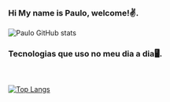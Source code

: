 ### Hi My name is Paulo, welcome!✌️.

![`Paulo` GitHub stats](https://github-readme-stats.vercel.app/api?username=paulohenriiquesouza&show_icons=true&theme=dracula)

### Tecnologias que uso no meu dia a dia🖥️.

<div style="display: inline_block"><br/>


[![Top Langs](https://github-readme-stats.vercel.app/api/top-langs/?username=paulohenriiquesouza&layout=compact)](https://github.com/paulohenriiquesouza/github-readme-stats)
